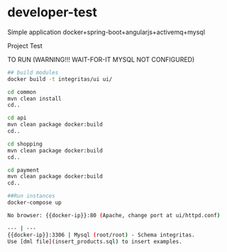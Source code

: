 # developer-test
Simple application docker+spring-boot+angularjs+activemq+mysql

Project Test

TO RUN (WARNING!!! WAIT-FOR-IT MYSQL NOT CONFIGURED)

```sh
## build modules
docker build -t integritas/ui ui/

cd common
mvn clean install
cd..

cd api
mvn clean package docker:build
cd..

cd shopping
mvn clean package docker:build
cd..

cd payment
mvn clean package docker:build
cd..

##Run instances
docker-compose up

No browser: {{docker-ip}}:80 (Apache, change port at ui/httpd.conf)

--- | ---
{{docker-ip}}:3306 | Mysql (root/root) - Schema integritas.
Use [dml file](insert_products.sql) to insert examples.

